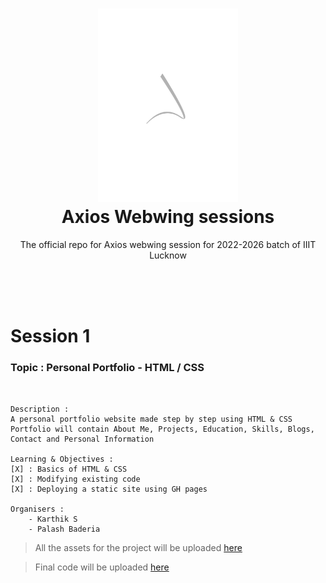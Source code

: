<h1 align="center">
  <img alt="cgapp logo" src="./assets/axios.png" width="224px"/><br/>
  Axios Webwing sessions <br>
</h1>

<p align="center">
    The official repo for Axios webwing session for 2022-2026 batch of IIIT Lucknow
</p>
<br> <br> <br>

# Session 1

### Topic : Personal Portfolio - HTML / CSS

<br>

    Description :
    A personal portfolio website made step by step using HTML & CSS
    Portfolio will contain About Me, Projects, Education, Skills, Blogs, Contact and Personal Information

    Learning & Objectives :
    [X] : Basics of HTML & CSS
    [X] : Modifying existing code
    [X] : Deploying a static site using GH pages

    Organisers :
        - Karthik S
        - Palash Baderia

> All the assets for the project will be uploaded [here](https://drive.google.com/file/d/176i6nQ-Mn3_z3Cb6_3Qj46N68dhAbiIB/view?usp=share_link)

> Final code will be uploaded [here](https://github.com/KarthikS373/Webwing-Axios-2022-sessions/tree/session-1)
